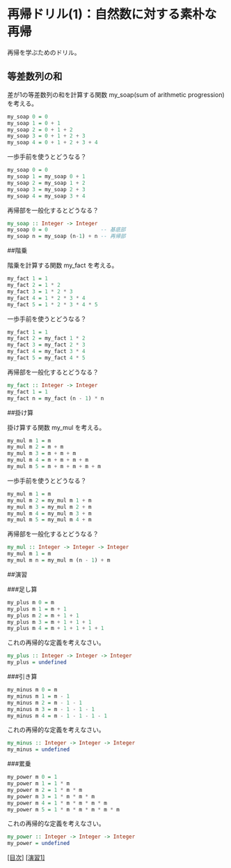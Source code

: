 # 再帰ドリル(1)：自然数に対する素朴な再帰

再帰を学ぶためのドリル。

## 等差数列の和

差が1の等差数列の和を計算する関数 my_soap(sum of arithmetic progression) を考える。

```haskell
my_soap 0 = 0
my_soap 1 = 0 + 1
my_soap 2 = 0 + 1 + 2
my_soap 3 = 0 + 1 + 2 + 3
my_soap 4 = 0 + 1 + 2 + 3 + 4
```

一歩手前を使うとどうなる？

```haskell
my_soap 0 = 0
my_soap 1 = my_soap 0 + 1
my_soap 2 = my_soap 1 + 2
my_soap 3 = my_soap 2 + 3
my_soap 4 = my_soap 3 + 4
```

再帰部を一般化するとどうなる？

```haskell
my_soap :: Integer -> Integer
my_soap 0 = 0                 -- 基底部
my_soap n = my_soap (n-1) + n -- 再帰部
```

##階乗

階乗を計算する関数 my_fact を考える。

```haskell
my_fact 1 = 1
my_fact 2 = 1 * 2
my_fact 3 = 1 * 2 * 3
my_fact 4 = 1 * 2 * 3 * 4
my_fact 5 = 1 * 2 * 3 * 4 * 5
```

一歩手前を使うとどうなる？

```haskell
my_fact 1 = 1
my_fact 2 = my_fact 1 * 2
my_fact 3 = my_fact 2 * 3
my_fact 4 = my_fact 3 * 4
my_fact 5 = my_fact 4 * 5
```

再帰部を一般化するとどうなる？

```haskell
my_fact :: Integer -> Integer
my_fact 1 = 1
my_fact n = my_fact (n - 1) * n
```

##掛け算

掛け算する関数 my_mul を考える。

```haskell
my_mul m 1 = m
my_mul m 2 = m + m
my_mul m 3 = m + m + m
my_mul m 4 = m + m + m + m
my_mul m 5 = m + m + m + m + m
```

一歩手前を使うとどうなる？

```haskell
my_mul m 1 = m
my_mul m 2 = my_mul m 1 + m
my_mul m 3 = my_mul m 2 + m
my_mul m 4 = my_mul m 3 + m
my_mul m 5 = my_mul m 4 + m
```

再帰部を一般化するとどうなる？

```haskell
my_mul :: Integer -> Integer -> Integer
my_mul m 1 = m
my_mul m n = my_mul m (n - 1) + m
```

##演習

###足し算

```haskell
my_plus m 0 = m
my_plus m 1 = m + 1
my_plus m 2 = m + 1 + 1
my_plus m 3 = m + 1 + 1 + 1
my_plus m 4 = m + 1 + 1 + 1 + 1
```

これの再帰的な定義を考えなさい。

```haskell
my_plus :: Integer -> Integer -> Integer
my_plus = undefined
```


###引き算

```haskell
my_minus m 0 = m
my_minus m 1 = m - 1
my_minus m 2 = m - 1 - 1
my_minus m 3 = m - 1 - 1 - 1
my_minus m 4 = m - 1 - 1 - 1 - 1
```

これの再帰的な定義を考えなさい。

```haskell
my_minus :: Integer -> Integer -> Integer
my_minus = undefined
```

###累乗

```haskell
my_power m 0 = 1
my_power m 1 = 1 * m
my_power m 2 = 1 * m * m
my_power m 3 = 1 * m * m * m
my_power m 4 = 1 * m * m * m * m
my_power m 5 = 1 * m * m * m * m * m
```

これの再帰的な定義を考えなさい。

```haskell
my_power :: Integer -> Integer -> Integer
my_power = undefined
```

[[目次]](README.md) [[演習1]](1.hs)
